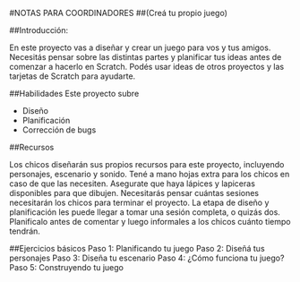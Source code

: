 #NOTAS PARA COORDINADORES##(Creá tu propio juego)##Introducción:En este proyecto vas a diseñar y crear un juego para vos y tus amigos. Necesitás pensar sobre las distintas partes y planificar tus ideas antes de comenzar a hacerlo en Scratch. Podés usar ideas de otros proyectos y las tarjetas de Scratch para ayudarte.##HabilidadesEste proyecto subre* Diseño* Planificación* Corrección de bugs##RecursosLos chicos diseñarán sus propios recursos para este proyecto, incluyendo personajes, escenario y sonido. Tené a mano hojas extra para los chicos en caso de que las necesiten. Asegurate que haya lápices y lapiceras disponibles para que dibujen. Necesitarás pensar cuántas sesiones necesitarán los chicos para terminar el proyecto. La etapa de diseño y planificación les puede llegar a tomar una sesión completa, o quizás dos. Planificalo antes de comentar y luego informales a los chicos cuánto tiempo tendrán.##Ejercicios básicosPaso 1: Planificando tu juegoPaso 2: Diseñá tus personajesPaso 3: Diseña tu escenarioPaso 4: ¿Cómo funciona tu juego? Paso 5: Construyendo tu juego